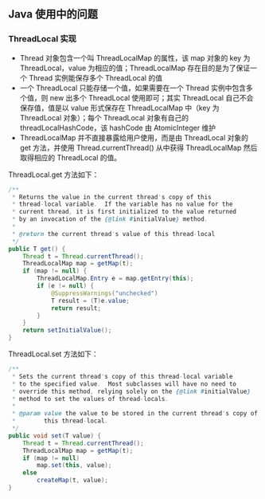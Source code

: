 ## Java 使用中的问题
### ThreadLocal 实现
- Thread 对象包含一个叫 ThreadLocalMap 的属性，该 map 对象的 key 为ThreadLocal，value 为相应的值；ThreadLocalMap 存在目的是为了保证一个 Thread 实例能保存多个 ThreadLocal 的值
- 一个 ThreadLocal 只能存储一个值，如果需要在一个 Thread 实例中包含多个值，则 new 出多个 ThreadLocal 使用即可；其实 ThreadLocal 自己不会保存值，值是以 value 形式保存在 ThreadLocalMap 中（key 为 ThreadLocal 对象）；每个 ThreadLocal 对象有自己的 threadLocalHashCode，该 hashCode 由 AtomicInteger 维护
- ThreadLocalMap 并不直接暴露给用户使用，而是由 ThreadLocal 对象的 get 方法，并使用 Thread.currentThread() 从中获得 ThreadLocalMap 然后取得相应的 ThreadLocal 的值。

ThreadLocal.get 方法如下：
```java
/**
 * Returns the value in the current thread's copy of this
 * thread-local variable.  If the variable has no value for the
 * current thread, it is first initialized to the value returned
 * by an invocation of the {@link #initialValue} method.
 *
 * @return the current thread's value of this thread-local
 */
public T get() {
    Thread t = Thread.currentThread();
    ThreadLocalMap map = getMap(t);
    if (map != null) {
        ThreadLocalMap.Entry e = map.getEntry(this);
        if (e != null) {
            @SuppressWarnings("unchecked")
            T result = (T)e.value;
            return result;
        }
    }
    return setInitialValue();
}
```

ThreadLocal.set 方法如下：
```java
/**
 * Sets the current thread's copy of this thread-local variable
 * to the specified value.  Most subclasses will have no need to
 * override this method, relying solely on the {@link #initialValue}
 * method to set the values of thread-locals.
 *
 * @param value the value to be stored in the current thread's copy of
 *        this thread-local.
 */
public void set(T value) {
    Thread t = Thread.currentThread();
    ThreadLocalMap map = getMap(t);
    if (map != null)
        map.set(this, value);
    else
        createMap(t, value);
}
```
